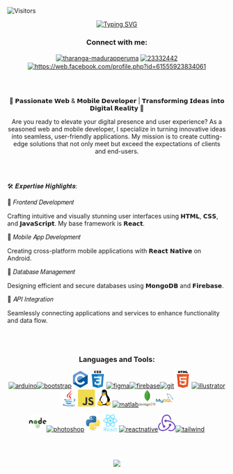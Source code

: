 ![Visitors](https://api.visitorbadge.io/api/visitors?path=tharanga-madurapperuma&label=My%20Profile%20Visitors&countColor=%2337d67a&style=flat&labelStyle=none)


<div align="center">
<a href="https://git.io/typing-svg"><img src="https://readme-typing-svg.demolab.com? font=Fira+Code&weight=600&size=30&pause=500&center=true&random=false&width=500&lines=Hi+there...+%F0%9F%91%8B;I'm+Tharanga+Madurapperuma;Web+and+Mobile+Developer" alt="Typing SVG" /></a>

<br>
<h3 align="center">Connect with me:</h3>
<p align="center">
<a href="https://linkedin.com/in/tharanga-madurapperuma" target="blank"><img align="center" src="https://raw.githubusercontent.com/rahuldkjain/github-profile-readme-generator/master/src/images/icons/Social/linked-in-alt.svg" alt="tharanga-madurapperuma" height="30" width="40" /></a>
<a href="https://stackoverflow.com/users/23332442" target="blank"><img align="center" src="https://raw.githubusercontent.com/rahuldkjain/github-profile-readme-generator/master/src/images/icons/Social/stack-overflow.svg" alt="23332442" height="30" width="40" /></a>
<a href="https://web.facebook.com/tharanga.madurapperuma.9/" target="blank"><img align="center" src="https://raw.githubusercontent.com/rahuldkjain/github-profile-readme-generator/master/src/images/icons/Social/facebook.svg" alt="https://web.facebook.com/profile.php?id=61555923834061" height="30" width="40" /></a>
</p>
<br><br>
<p>
  🚀 𝗣𝗮𝘀𝘀𝗶𝗼𝗻𝗮𝘁𝗲 𝗪𝗲𝗯 & 𝗠𝗼𝗯𝗶𝗹𝗲 𝗗𝗲𝘃𝗲𝗹𝗼𝗽𝗲𝗿 | 𝗧𝗿𝗮𝗻𝘀𝗳𝗼𝗿𝗺𝗶𝗻𝗴 𝗜𝗱𝗲𝗮𝘀 𝗶𝗻𝘁𝗼 𝗗𝗶𝗴𝗶𝘁𝗮𝗹 𝗥𝗲𝗮𝗹𝗶𝘁𝘆 🚀<br>

Are you ready to elevate your digital presence and user experience? As a seasoned web and mobile developer, I specialize in turning innovative ideas into seamless, user-friendly applications. My mission is to create cutting-edge solutions that not only meet but exceed the expectations of clients and end-users.
</p>
<br><br>
<p align='left'>
🛠️ 𝑬𝒙𝒑𝒆𝒓𝒕𝒊𝒔𝒆 𝑯𝒊𝒈𝒉𝒍𝒊𝒈𝒉𝒕𝒔:<br></p>
<p align='left'>
🔹 𝐹𝑟𝑜𝑛𝑡𝑒𝑛𝑑 𝐷𝑒𝑣𝑒𝑙𝑜𝑝𝑚𝑒𝑛𝑡<br></p>
  <p align='left'>
Crafting intuitive and visually stunning user interfaces using 𝗛𝗧𝗠𝗟, 𝗖𝗦𝗦, and 𝗝𝗮𝘃𝗮𝗦𝗰𝗿𝗶𝗽𝘁. My base framework is 𝗥𝗲𝗮𝗰𝘁.<br></p>
    <p align='left'>
🔹 𝑀𝑜𝑏𝑖𝑙𝑒 𝐴𝑝𝑝 𝐷𝑒𝑣𝑒𝑙𝑜𝑝𝑚𝑒𝑛𝑡<br></p>
      <p align='left'>
Creating cross-platform mobile applications with 𝗥𝗲𝗮𝗰𝘁 𝗡𝗮𝘁𝗶𝘃𝗲 on Android.<br></p>
        <p align='left'>
🔹 𝐷𝑎𝑡𝑎𝑏𝑎𝑠𝑒 𝑀𝑎𝑛𝑎𝑔𝑒𝑚𝑒𝑛𝑡<br></p>
          <p align='left'>
Designing efficient and secure databases using 𝗠𝗼𝗻𝗴𝗼𝗗𝗕 and 𝗙𝗶𝗿𝗲𝗯𝗮𝘀𝗲.<br></p>
            <p align='left'>
🔹 𝐴𝑃𝐼 𝐼𝑛𝑡𝑒𝑔𝑟𝑎𝑡𝑖𝑜𝑛<br>
              <p align='left'>
Seamlessly connecting applications and services to enhance functionality and data flow.<br></p>
</p>



<br>
<br>
<h3 align="center">Languages and Tools:</h3>
<p align="center"><a href="https://www.arduino.cc/" target="_blank" rel="noreferrer"><img src="https://cdn.worldvectorlogo.com/logos/arduino-1.svg" alt="arduino" width="40" height="40" margin="10"/></a><a href="https://getbootstrap.com/" target="_blank" rel="noreferrer"><img src="https://miro.medium.com/v2/resize:fit:1100/format:webp/1*9HanDsRU11ZMsgDGJwN96w.png" alt="bootstrap" width="40" height="40"/></a><a href="https://www.cprogramming.com/" target="_blank" rel="noreferrer"><img src="https://raw.githubusercontent.com/devicons/devicon/master/icons/c/c-original.svg" alt="c" width="40" height="40"/></a><a href="https://www.w3schools.com/css/" target="_blank" rel="noreferrer"><img src="https://raw.githubusercontent.com/devicons/devicon/master/icons/css3/css3-original-wordmark.svg" alt="css3" width="40" height="40"/></a><a href="https://www.figma.com/" target="_blank" rel="noreferrer"><img src="https://www.vectorlogo.zone/logos/figma/figma-icon.svg" alt="figma" width="40" height="40"/></a><a href="https://firebase.google.com/" target="_blank" rel="noreferrer"><img src="https://www.vectorlogo.zone/logos/firebase/firebase-icon.svg" alt="firebase" width="40" height="40"/></a><a href="https://git-scm.com/" target="_blank" rel="noreferrer"><img src="https://www.vectorlogo.zone/logos/git-scm/git-scm-icon.svg" alt="git" width="40" height="40"/></a><a href="https://www.w3.org/html/" target="_blank" rel="noreferrer"><img src="https://raw.githubusercontent.com/devicons/devicon/master/icons/html5/html5-original-wordmark.svg" alt="html5" width="40" height="40"/></a><a href="https://www.adobe.com/in/products/illustrator.html" target="_blank" rel="noreferrer"><img src="https://www.vectorlogo.zone/logos/adobe_illustrator/adobe_illustrator-icon.svg" alt="illustrator" width="40" height="40"/></a><a href="https://www.java.com" target="_blank" rel="noreferrer"><img src="https://raw.githubusercontent.com/devicons/devicon/master/icons/java/java-original.svg" alt="java" width="40" height="40"/></a><a href="https://developer.mozilla.org/en-US/docs/Web/JavaScript" target="_blank" rel="noreferrer"><img src="https://raw.githubusercontent.com/devicons/devicon/master/icons/javascript/javascript-original.svg" alt="javascript" width="40" height="40"/></a><a href="https://www.linux.org/" target="_blank" rel="noreferrer"><img src="https://raw.githubusercontent.com/devicons/devicon/master/icons/linux/linux-original.svg" alt="linux" width="40" height="40"/></a><a href="https://www.mathworks.com/" target="_blank" rel="noreferrer"><img src="https://upload.wikimedia.org/wikipedia/commons/2/21/Matlab_Logo.png" alt="matlab" width="40" height="40"/></a><a href="https://www.mongodb.com/" target="_blank" rel="noreferrer"><img src="https://raw.githubusercontent.com/devicons/devicon/master/icons/mongodb/mongodb-original-wordmark.svg" alt="mongodb" width="40" height="40"/></a><a href="https://www.mysql.com/" target="_blank" rel="noreferrer"><img src="https://raw.githubusercontent.com/devicons/devicon/master/icons/mysql/mysql-original-wordmark.svg" alt="mysql" width="40" height="40"/></a><a href="https://nodejs.org" target="_blank" rel="noreferrer"> 

<br>  
  
<img src="https://raw.githubusercontent.com/devicons/devicon/master/icons/nodejs/nodejs-original-wordmark.svg" alt="nodejs" width="40" height="40"/></a><a href="https://www.adobe.com/products/photoshop.html?promoid=RBS7NL7F&mv=other" target="_blank" rel="noreferrer"><img src="https://upload.wikimedia.org/wikipedia/commons/a/af/Adobe_Photoshop_CC_icon.svg" alt="photoshop" width="40" height="40"/></a><a href="https://www.python.org" target="_blank" rel="noreferrer"><img src="https://raw.githubusercontent.com/devicons/devicon/master/icons/python/python-original.svg" alt="python" width="40" height="40"/></a><a href="https://reactjs.org/" target="_blank" rel="noreferrer"><img src="https://raw.githubusercontent.com/devicons/devicon/master/icons/react/react-original-wordmark.svg" alt="react" width="40" height="40"/></a><a href="https://reactnative.dev/" target="_blank" rel="noreferrer"><img src="https://reactnative.dev/img/header_logo.svg" alt="reactnative" width="40" height="40"/></a><a href="https://redux.js.org" target="_blank" rel="noreferrer"><img src="https://raw.githubusercontent.com/devicons/devicon/master/icons/redux/redux-original.svg" alt="redux" width="40" height="40"/></a><a href="https://tailwindcss.com/" target="_blank" rel="noreferrer"><img src="https://www.vectorlogo.zone/logos/tailwindcss/tailwindcss-icon.svg" alt="tailwind" width="40" height="40"/></a>

<br>
<br>


![](http://github-profile-summary-cards.vercel.app/api/cards/profile-details?username=tharanga-madurapperuma&theme=github_dark)
<!--
![](http://github-profile-summary-cards.vercel.app/api/cards/repos-per-language?username=tharanga-madurapperuma&theme=2077) ![](http://github-profile-summary-cards.vercel.app/api/cards/most-commit-language?username=tharanga-madurapperuma&theme=2077)
![](http://github-profile-summary-cards.vercel.app/api/cards/stats?username=tharanga-madurapperuma&theme=2077) ![](http://github-profile-summary-cards.vercel.app/api/cards/productive-time?username=tharanga-madurapperuma&theme=2077&utcOffset=8)


-->


<br>
<br>
<!--
<picture>
  <source media="(prefers-color-scheme: dark)" srcset="github-user-contribution.svg" />
  <img alt="github-snake" src="github-snake.svg" />
</picture>
-->
</div>
